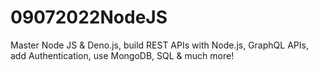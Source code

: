 # 09072022NodeJS
Master Node JS &amp; Deno.js, build REST APIs with Node.js, GraphQL APIs, add Authentication, use MongoDB, SQL &amp; much more!
